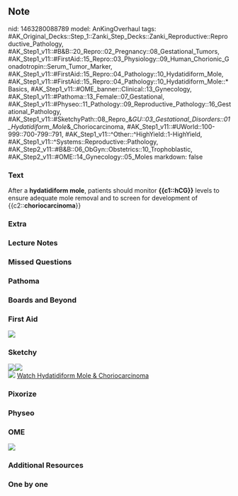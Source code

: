 ## Note
nid: 1463280088789
model: AnKingOverhaul
tags: #AK_Original_Decks::Step_1::Zanki_Step_Decks::Zanki_Reproductive::Reproductive_Pathology, #AK_Step1_v11::#B&B::20_Repro::02_Pregnancy::08_Gestational_Tumors, #AK_Step1_v11::#FirstAid::15_Repro::03_Physiology::09_Human_Chorionic_Gonadotropin::Serum_Tumor_Marker, #AK_Step1_v11::#FirstAid::15_Repro::04_Pathology::10_Hydatidiform_Mole, #AK_Step1_v11::#FirstAid::15_Repro::04_Pathology::10_Hydatidiform_Mole::*Basics, #AK_Step1_v11::#OME_banner::Clinical::13_Gynecology, #AK_Step1_v11::#Pathoma::13_Female::07_Gestational, #AK_Step1_v11::#Physeo::11_Pathology::09_Reproductive_Pathology::16_Gestational_Pathology, #AK_Step1_v11::#SketchyPath::08_Repro_&_GU::03_Gestational_Disorders::01_Hydatidiform_Mole_&_Choriocarcinoma, #AK_Step1_v11::#UWorld::100-999::700-799::791, #AK_Step1_v11::^Other::^HighYield::1-HighYield, #AK_Step1_v11::^Systems::Reproductive::Pathology, #AK_Step2_v11::#B&B::06_ObGyn::Obstetrics::10_Trophoblastic, #AK_Step2_v11::#OME::14_Gynecology::05_Moles
markdown: false

### Text
<div>
  After a <b>hydatidiform mole</b>, patients should monitor
  <b>{{c1::hCG}}</b> levels to ensure adequate mole removal and to
  screen for development of {{c2::<b>choriocarcinoma</b>}}
</div>

### Extra


### Lecture Notes


### Missed Questions


### Pathoma


### Boards and Beyond


### First Aid
<img src="tmpPT3Xa7.png">

### Sketchy
<div><img src="4.%20B-hCG%20EXTRMELY%20Elevated.jpg"><img src=
"22.%20Mole%20Transform%20Into%20Choriocarcinoma.jpg"></div><img src="Complete%20Sketch-99b6bdf488649dd304df809739fb957de11fcb30.jpg">
<a href=
"https://dashboard.sketchy.com/study/medical/courses/medical-pathophysiology/units/medical-pathophysiology-reproductive-gu/videos/medical-pathophysiology-reproductive-and-gu-gestational-disorders-hydatidiform-mole-and-choriocarcinoma?utm_source=anki&utm_medium=partnership&utm_campaign=february_update&utm_content=medical">
Watch Hydatidiform Mole & Choriocarcinoma</a>

### Pixorize


### Physeo


### OME
<div class="ome-widget">
  <a href=
  "https://onlinemeded.org/spa/gynecology?ref=anki"><img src=
  "_OME_AnkiFlashcards_Topic_4.png"></a>
</div>

### Additional Resources


### One by one

